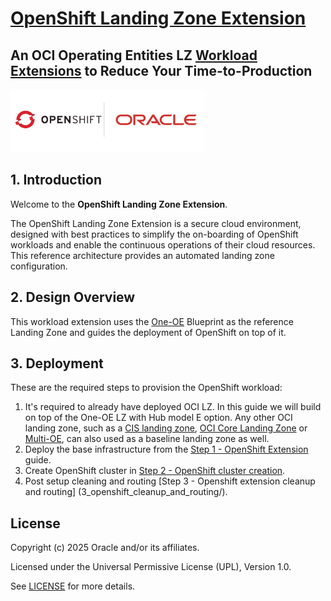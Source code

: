 # **[OpenShift Landing Zone Extension](#)**   <!-- omit from toc -->
## **An OCI Operating Entities LZ [Workload Extensions](#) to Reduce Your Time-to-Production**  <!-- omit from toc -->

 <img src="contents/icon_openshift.png" height="100">

## **1. Introduction**
Welcome to the **OpenShift Landing Zone Extension**.

The OpenShift Landing Zone Extension is a secure cloud environment, designed with best practices to simplify the on-boarding of OpenShift workloads and enable the continuous operations of their cloud resources. This reference architecture provides an automated landing zone configuration.
&nbsp;

## **2. Design Overview**
This workload extension uses the [One-OE](https://github.com/oracle-quickstart/terraform-oci-open-lz/tree/master/blueprints/one-oe) Blueprint as the reference Landing Zone and guides the deployment of OpenShift on top of it.
&nbsp;

## **3. Deployment**

These are the required steps to provision the OpenShift workload:

 1. It's required to already have deployed OCI LZ. In this guide we will build on top of the One-OE LZ with Hub model E option. Any other OCI landing zone, such as a [CIS landing zone](https://github.com/oci-landing-zones/oci-cis-landingzone-quickstart), [OCI Core Landing Zone](https://github.com/oci-landing-zones/terraform-oci-core-landingzone) or [Multi-OE](https://github.com/oci-landing-zones/oci-landing-zone-operating-entities/tree/master/blueprints/multi-oe/generic_v1/runtime), can also used as a baseline landing zone as well.
 2. Deploy the base infrastructure from the [Step 1 - OpenShift Extension](1_openshift_extension) guide.
 3. Create OpenShift cluster in [Step 2 - OpenShift cluster creation](2_openshift/).
 4. Post setup cleaning and routing [Step 3 - Openshift extension cleanup and routing] (3_openshift_cleanup_and_routing/).




## License <!-- omit from toc -->

Copyright (c) 2025 Oracle and/or its affiliates.

Licensed under the Universal Permissive License (UPL), Version 1.0.

See [LICENSE](/LICENSE.txt) for more details.